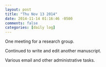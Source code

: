 ```yaml
---
layout: post
title: "Thu Nov 13 2014"
date: 2014-11-14 01:16:46 -0500
comments: false
categories: [daily log]
---
```


One meeting for a research group.

Continued to write and edit another manuscript. 

Various email and other administrative tasks.
